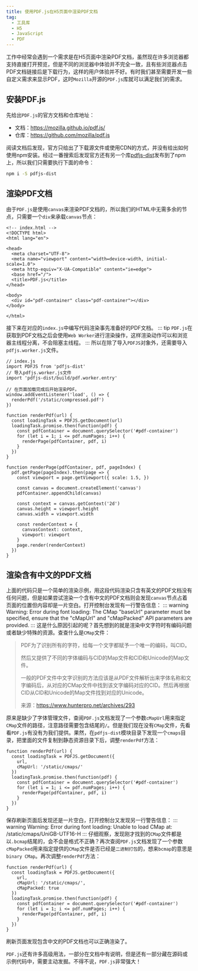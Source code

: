 ```yaml
---
title: 使用PDF.js在H5页面中渲染PDF文档
tag:
  - 工具库
  - H5
  - JavaScript
  - PDF
---
```


工作中经常会遇到一个需求是在H5页面中渲染PDF文档，虽然现在许多浏览器都支持直接打开预览，但是不同的浏览器中体验并不完全一致，且有些浏览器点击PDF文档链接后是下载行为，这样的用户体验并不好。有时我们甚至需要开发一些自定义需求来显示PDF，这时`Mozilla`开源的`PDF.js`库就可以满足我们的需求。
<!-- more -->
## 安装PDF.js

先给出`PDF.js`的官方文档和仓库地址：

- 文档：<https://mozilla.github.io/pdf.js/>
- 仓库：<https://github.com/mozilla/pdf.js>

阅读文档后发现，官方只给出了下载源文件或使用CDN的方式，并没有给出如何使用npm安装。经过一番搜索后发现官方还有另一个库[pdfjs-dist](https://github.com/mozilla/pdfjs-dist)发布到了npm上，所以我们只需要执行下面的命令：

``` sh
npm i -S pdfjs-dist
```

## 渲染PDF文档

由于`PDF.js`是使用`canvas`来渲染PDF文档的，所以我们的HTML中无需多余的节点，只需要一个`div`来承载`canvas`节点：

``` html{14}
<!-- index.html -->
<!DOCTYPE html>
<html lang="en">

<head>
  <meta charset="UTF-8">
  <meta name="viewport" content="width=device-width, initial-scale=1.0">
  <meta http-equiv="X-UA-Compatible" content="ie=edge">
  <base href="/">
  <title>PDF.js</title>
</head>

<body>
  <div id="pdf-container" class="pdf-container"></div>
</body>

</html>
```

接下来在对应的`index.js`中编写代码渲染事先准备好的PDF文档。
::: tip
`PDF.js`在获取到PDF文档之后会使用`Web Worker`进行渲染操作，这样渲染动作可以和浏览器主线程分离，不会阻塞主线程。
:::
所以在除了导入`PDFJS`对象外，还需要导入`pdfjs.worker.js`文件。

``` js{12,28-36}
// index.js
import PDFJS from 'pdfjs-dist'
// 导入pdfjs.worker.js文件
import 'pdfjs-dist/build/pdf.worker.entry'

// 在页面加载完成后开始渲染PDF。
window.addEventListener('load', () => {
  renderPdf('/static/compressed.pdf')
})

function renderPdf(url) {
  const loadingTask = PDFJS.getDocument(url)
  loadingTask.promise.then(function(pdf) {
    const pdfContainer = document.querySelector('#pdf-container')
    for (let i = 1; i <= pdf.numPages; i++) {
      renderPage(pdfContainer, pdf, i)
    }
  })
}

function renderPage(pdfContainer, pdf, pageIndex) {
  pdf.getPage(pageIndex).then(page => {
    const viewport = page.getViewport({ scale: 1.5, })

    const canvas = document.createElement('canvas')
    pdfContainer.appendChild(canvas)

    const context = canvas.getContext('2d')
    canvas.height = viewport.height
    canvas.width = viewport.width

    const renderContext = {
      canvasContext: context,
      viewport: viewport
    }
    page.render(renderContext)
  })
}
```

## 渲染含有中文的PDF文档

上面的代码只是一个简单的渲染示例，用这段代码渲染只含有英文的PDF文档没有任何问题，但是如果尝试渲染一个含有中文的PDF文档则会发现`canvas`节点占着页面的位置但内容却是一片空白。打开控制台发现有一行警告信息：
::: warning
Warning: Error during font loading: The CMap "baseUrl" parameter must be specified, ensure that the "cMapUrl" and "cMapPacked" API parameters are provided.
:::
这是什么原因引起的呢？首先想到的就是渲染中文字符时有编码问题或者缺少特殊的资源。查查什么是`CMap`文件：
> PDF为了识别所有的字符，给每一个文字都赋予一个唯一的编码，叫CID。
>
> 然后又提供了不同的字体编码与CID的Map文件和CID和Unicode的Map文件。
>
> 一般的PDF文件中文字识别的方法应该是从PDF文件解析出来字体名称和文字编码后，从对应的CMap文件中找到该文字编码对应的CID。然后再根据CID从CID和Unicode的Map文件找到对应的Unicode。
>
> 来源：<https://www.hunterpro.net/archives/293>

原来是缺少了字体管理文件，查阅`PDF.js`文档发现了一个参数`cMapUrl`用来指定`CMap`文件的路径，注意路径需要包含结尾的`/`。但是我们现在没有`CMap`文件，先看看`PDF.js`有没有为我们提供。果然，在`pdfjs-dist`模块目录下发现一个`cmaps`目录，把里面的文件复制到静态资源目录下后，调整`renderPdf`方法：

``` js{4}
function renderPdf(url) {
  const loadingTask = PDFJS.getDocument({
    url,
    cMapUrl: '/static/cmaps/'
  })
  loadingTask.promise.then(function(pdf) {
    const pdfContainer = document.querySelector('#pdf-container')
    for (let i = 1; i <= pdf.numPages; i++) {
      renderPage(pdfContainer, pdf, i)
    }
  })
}
```

保存刷新页面后发现还是一片空白，打开控制台又发现另一行警告信息：
::: warning
Warning: Error during font loading: Unable to load CMap at: /static/cmaps/UniGB-UTF16-H
:::
仔细观察，发现刚才找到的`CMap`文件都是以`.bcmap`结尾的，会不会是格式不正确？再次查阅`PDF.js`文档发现了一个参数`cMapPacked`用来指定提供的`CMap`文件是否已经是`二进制打包`的，想来`bcmap`的意思是`binary CMap`。再次调整`renderPdf`方法：

``` js{5}
function renderPdf(url) {
  const loadingTask = PDFJS.getDocument({
    url,
    cMapUrl: '/static/cmaps/',
    cMapPacked: true
  })
  loadingTask.promise.then(function(pdf) {
    const pdfContainer = document.querySelector('#pdf-container')
    for (let i = 1; i <= pdf.numPages; i++) {
      renderPage(pdfContainer, pdf, i)
    }
  })
}
```

刷新页面发现包含中文的PDF文档也可以正确渲染了。

`PDF.js`还有许多高级用法，一部分在文档中有说明，但是还有一部分藏在源码或示例代码中，需要主动发掘。不得不说，`PDF.js`非常强大！
